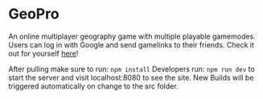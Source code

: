 # GeoPro

An online multiplayer geography game with multiple playable gamemodes. Users can log in with Google and send gamelinks to their friends.
Check it out for yourself [here](https://geopro.herokuapp.com/)!

After pulling make sure to run:
`npm install`
Developers run:
`npm run dev` to start the server and visit localhost:8080 to see the site. New Builds will be triggered automatically on change to the src folder.
